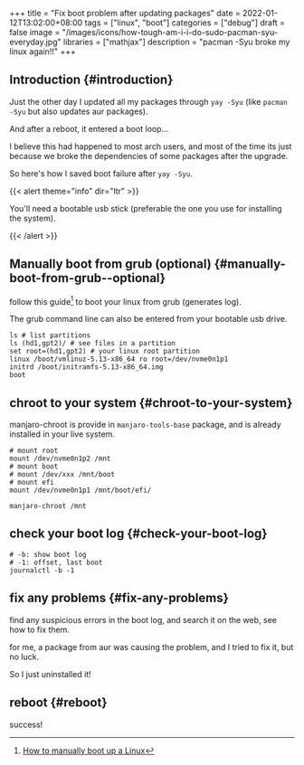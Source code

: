 +++
title = "Fix boot problem after updating packages"
date = 2022-01-12T13:02:00+08:00
tags = ["linux", "boot"]
categories = ["debug"]
draft = false
image = "/images/icons/how-tough-am-i-i-do-sudo-pacman-syu-everyday.jpg"
libraries = ["mathjax"]
description = "pacman -Syu broke my linux again!!"
+++

## Introduction {#introduction}

Just the other day I updated all my packages through `yay -Syu` (like `pacman -Syu` but also updates aur packages).

And after a reboot, it entered a boot loop...

I believe this had happened to most arch users, and most of the time its just because we broke the dependencies of some packages after the upgrade.

So here's how I saved boot failure after `yay -Syu`.

{{< alert theme="info" dir="ltr" >}}

You'll need a bootable usb stick (preferable the one you use for installing the system).

{{< /alert >}}


## Manually boot from grub (optional) {#manually-boot-from-grub--optional}

follow this guide[^fn:1] to boot your linux from grub (generates log).

The grub command line can also be entered from your bootable usb drive.

```shell
ls # list partitions
ls (hd1,gpt2)/ # see files in a partition
set root=(hd1,gpt2) # your linux root partition
linux /boot/vmlinuz-5.13-x86_64 ro root=/dev/nvme0n1p1
initrd /boot/initramfs-5.13-x86_64.img
boot
```


## chroot to your system {#chroot-to-your-system}

manjaro-chroot is provide in `manjaro-tools-base` package, and is already installed in your live system.

```shell
# mount root
mount /dev/nvme0n1p2 /mnt
# mount boot
# mount /dev/xxx /mnt/boot
# mount efi
mount /dev/nvme0n1p1 /mnt/boot/efi/

manjaro-chroot /mnt
```


## check your boot log {#check-your-boot-log}

```shell
# -b: show boot log
# -1: offset, last boot
journalctl -b -1
```


## fix any problems {#fix-any-problems}

find any suspicious errors in the boot log, and search it on the web, see how to fix them.

for me, a package from aur was causing the problem, and I tried to fix it, but no luck.

So I just uninstalled it!


## reboot {#reboot}

success!

[^fn:1]: [How to manually boot up a Linux](https://forums.justlinux.com/showthread.php?150600-How-to-manually-boot-up-a-Linux)
